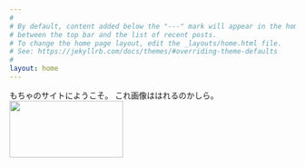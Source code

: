 ```yaml
---
#
# By default, content added below the "---" mark will appear in the home page
# between the top bar and the list of recent posts.
# To change the home page layout, edit the _layouts/home.html file.
# See: https://jekyllrb.com/docs/themes/#overriding-theme-defaults
#
layout: home
---
```


もちゃのサイトにようこそ。
これ画像ははれるのかしら。
<img src=https://user-images.githubusercontent.com/112707839/196977593-5da07317-908a-4588-9635-0a8e7a8de5c3.jpg width="200px" height="100px">
